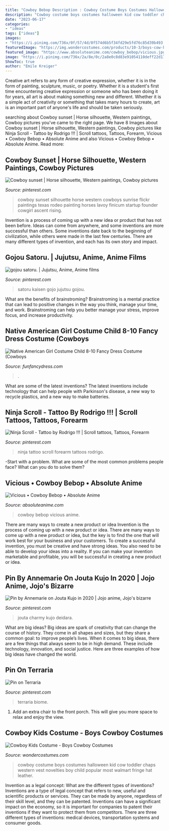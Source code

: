 ```yaml
---
title: "Cowboy Bebop Description : Cowboy Costume Boys Costumes Halloween Kid Cow Toddler Chaps Western Vest Novelties Boy Child Popular Most Walmart Fringe Hat Leather"
description: "Cowboy costume boys costumes halloween kid cow toddler chaps western vest novelties boy child popular most walmart fringe hat leather"
date: "2023-06-17"
categories:
- "ideas"
tags: ["ideas"]
images:
- "https://i.pinimg.com/736x/0f/57/4d/0f574d6b5f34fd29e5fd76c85d39b493.jpg"
featuredImage: "https://img.wondercostumes.com/products/10-3/boys-cow-kids-costume.jpg"
featured_image: "https://www.absoluteanime.com/cowboy_bebop/vicious.jpg"
image: "https://i.pinimg.com/736x/2a/8e/0c/2a8e0c8d83e91054110deff22d17a4da.jpg"
ShowToc: true
author: "Emile Kreiger"
---
```



Creative art refers to any form of creative expression, whether it is in the form of painting, sculpture, music, or poetry. Whether it is a student's first time encountering creative expression or someone who has been doing it for years, all art is about making something new and different. Whether it is a simple act of creativity or something that takes many hours to create, art is an important part of anyone's life and should be taken seriously.

	

		
searching about Cowboy sunset | Horse silhouette, Western paintings, Cowboy pictures you've came to the right page. We have 8 Images about Cowboy sunset | Horse silhouette, Western paintings, Cowboy pictures like Ninja Scroll - Tattoo by Rodrigo !!! | Scroll tattoos, Tattoos, Forearm, Vicious • Cowboy Bebop • Absolute Anime and also Vicious • Cowboy Bebop • Absolute Anime. Read more:
		
    
## Cowboy Sunset | Horse Silhouette, Western Paintings, Cowboy Pictures

<img loading=lazy src="https://i.pinimg.com/736x/0f/57/4d/0f574d6b5f34fd29e5fd76c85d39b493.jpg" onerror="this.onerror=null;this.src='https://tse4.mm.bing.net/th?id=OIP.S2NY1SU6yDqLwxta1s79ogHaE2&amp;pid=15.1';" alt="Cowboy sunset | Horse silhouette, Western paintings, Cowboy pictures">

_Source: pinterest.com_

>cowboy sunset silhouette horse western cowboys sunrise flickr paintings texas rodeo painting horses lavoy finicum startup founder cowgirl ascent rising. 

	

Invention is a process of coming up with a new idea or product that has not been before. Ideas can come from anywhere, and some inventions are more successful than others. Some inventions date back to the beginning of civilization, while others were made in the last few centuries. There are many different types of invention, and each has its own story and impact.

    
## Gojou Satoru. | Jujutsu, Anime, Anime Films

<img loading=lazy src="https://i.pinimg.com/736x/1b/1f/1a/1b1f1a1c9e862265d3255b311e14fd3b.jpg" onerror="this.onerror=null;this.src='https://tse4.mm.bing.net/th?id=OIP.T39g5FjPXILjyLlkNPCWPAHaHa&amp;pid=15.1';" alt="gojou satoru. | Jujutsu, Anime, Anime films">

_Source: pinterest.com_

>satoru kaisen gojo jujutsu gojou. 

	

What are the benefits of brainstroming?
Brainstroming is a mental practice that can lead to positive changes in the way you think, manage your time, and work. Brainstroming can help you better manage your stress, improve focus, and increase productivity.

    
## Native American Girl Costume Child 8-10 Fancy Dress Costume (Cowboys

<img loading=lazy src="https://www.funfancydress.com/media/catalog/product/cache/1/image/1200x/040ec09b1e35df139433887a97daa66f/S/A/SANC_5581_b_6.jpg" onerror="this.onerror=null;this.src='https://tse4.mm.bing.net/th?id=OIP.aBLv9u0GvGi5ZMu-MUA2eQHaO8&amp;pid=15.1';" alt="Native American Girl Costume Child 8-10 Fancy Dress Costume (Cowboys">

_Source: funfancydress.com_

>. 

	

What are some of the latest inventions?
The latest inventions include technology that can help people with Parkinson's disease, a new way to recycle plastics, and a new way to make batteries.

    
## Ninja Scroll - Tattoo By Rodrigo !!! | Scroll Tattoos, Tattoos, Forearm

<img loading=lazy src="https://i.pinimg.com/736x/40/33/37/403337e0671a8e316c6dcf899dd6cd73--scroll-tattoos-tattoo-forearm.jpg" onerror="this.onerror=null;this.src='https://tse4.mm.bing.net/th?id=OIP.NjWV_r1iaExP7kJr8vlyLQHaLF&amp;pid=15.1';" alt="Ninja Scroll - Tattoo by Rodrigo !!! | Scroll tattoos, Tattoos, Forearm">

_Source: pinterest.com_

>ninja tattoo scroll forearm tattoos rodrigo. 

	

-Start with a problem. What are some of the most common problems people face? What can you do to solve them? 

    
## Vicious • Cowboy Bebop • Absolute Anime

<img loading=lazy src="https://www.absoluteanime.com/cowboy_bebop/vicious.jpg" onerror="this.onerror=null;this.src='https://tse1.mm.bing.net/th?id=OIP.huaVwlq34SHl6O4quV1uEAAAAA&amp;pid=15.1';" alt="Vicious • Cowboy Bebop • Absolute Anime">

_Source: absoluteanime.com_

>cowboy bebop vicious anime. 

	

There are many ways to create a new product or idea
Invention is the process of coming up with a new product or idea. There are many ways to come up with a new product or idea, but the key is to find the one that will work best for your business and your customers. To create a successful invention, you must be creative and have strong ideas. You also need to be able to develop your ideas into a reality. If you can make your invention marketable and profitable, you will be successful in creating a new product or idea.

    
## Pin By Annemarie On Jouta Kujo In 2020 | Jojo Anime, Jojo&#039;s Bizarre

<img loading=lazy src="https://i.pinimg.com/736x/1e/6f/60/1e6f60a38990e9ed3d9c49dc744e097a.jpg" onerror="this.onerror=null;this.src='https://tse1.mm.bing.net/th?id=OIP.Eqz9RyKCafUJu2JfkqTR8wHaHa&amp;pid=15.1';" alt="Pin by Annemarie on Jouta Kujo in 2020 | Jojo anime, Jojo&#039;s bizarre">

_Source: pinterest.com_

>jouta charmy kujo deidara. 

	

What are big ideas?
Big ideas are spark of creativity that can change the course of history. They come in all shapes and sizes, but they share a common goal: to improve people’s lives. When it comes to big ideas, there are a few things that always seem to be in high demand. These include technology, innovation, and social justice. Here are three examples of how big ideas have changed the world.

    
## Pin On Terraria

<img loading=lazy src="https://i.pinimg.com/736x/2a/8e/0c/2a8e0c8d83e91054110deff22d17a4da.jpg" onerror="this.onerror=null;this.src='https://tse4.mm.bing.net/th?id=OIP.QpGvkPt2ULdvJ4XbDJzBJgHaEK&amp;pid=15.1';" alt="Pin on Terraria">

_Source: pinterest.com_

>terraria biome. 

	

1. Add an extra chair to the front porch. This will give you more space to relax and enjoy the view. 

    
## Cowboy Kids Costume - Boys Cowboy Costumes

<img loading=lazy src="https://img.wondercostumes.com/products/10-3/boys-cow-kids-costume.jpg" onerror="this.onerror=null;this.src='https://tse2.mm.bing.net/th?id=OIP.GEqs4e_aiUmoDznL_lZc_wHaI4&amp;pid=15.1';" alt="Cowboy Kids Costume - Boys Cowboy Costumes">

_Source: wondercostumes.com_

>cowboy costume boys costumes halloween kid cow toddler chaps western vest novelties boy child popular most walmart fringe hat leather. 

	

Invention as a legal concept: What are the different types of inventions?
Inventions are a type of legal concept that refers to new, useful and scientific products or services. They can be made by anyone, regardless of their skill level, and they can be patented. Inventions can have a significant impact on the economy, so it is important for companies to patent their inventions if they want to protect them from competitors. There are three different types of inventions: medical devices, transportation systems and consumer goods.

